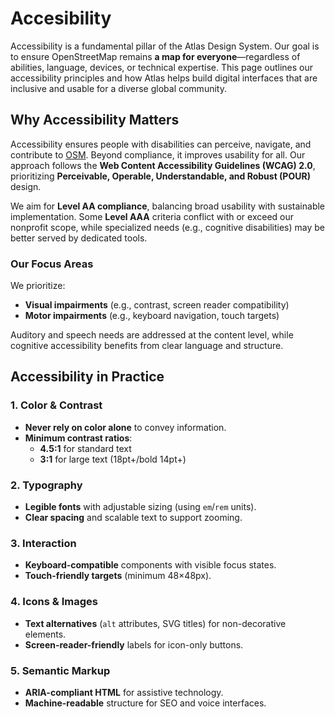 # Accesibility 

Accessibility is a fundamental pillar of the Atlas Design System. Our goal is to ensure OpenStreetMap remains **a map for everyone**—regardless of abilities, language, devices, or technical expertise. This page outlines our accessibility principles and how Atlas helps build digital interfaces that are inclusive and usable for a diverse global community.  

## Why Accessibility Matters 

Accessibility ensures people with disabilities can perceive, navigate, and contribute to [OSM](http://osm.org). Beyond compliance, it improves usability for all. Our approach follows the **Web Content Accessibility Guidelines (WCAG) 2.0**, prioritizing **Perceivable, Operable, Understandable, and Robust (POUR)** design.  

We aim for **Level AA compliance**, balancing broad usability with sustainable implementation. Some **Level AAA** criteria conflict with or exceed our nonprofit scope, while specialized needs (e.g., cognitive disabilities) may be better served by dedicated tools.  

### Our Focus Areas  

We prioritize:  
- **Visual impairments** (e.g., contrast, screen reader compatibility)  
- **Motor impairments** (e.g., keyboard navigation, touch targets)  

Auditory and speech needs are addressed at the content level, while cognitive accessibility benefits from clear language and structure.  


## Accessibility in Practice  

### 1. Color & Contrast  
- **Never rely on color alone** to convey information.  
- **Minimum contrast ratios**:  
  - **4.5:1** for standard text  
  - **3:1** for large text (18pt+/bold 14pt+)  

### 2. Typography  
- **Legible fonts** with adjustable sizing (using `em`/`rem` units).  
- **Clear spacing** and scalable text to support zooming.  

### 3. Interaction  
- **Keyboard-compatible** components with visible focus states.  
- **Touch-friendly targets** (minimum 48×48px).  

### 4. Icons & Images  
- **Text alternatives** (`alt` attributes, SVG titles) for non-decorative elements.  
- **Screen-reader-friendly** labels for icon-only buttons.  

### 5. Semantic Markup  
- **ARIA-compliant HTML** for assistive technology.  
- **Machine-readable** structure for SEO and voice interfaces.  
